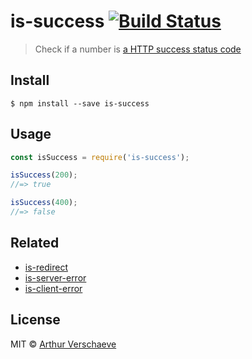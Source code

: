 # is-success [![Build Status](https://travis-ci.org/arthurvr/is-success.svg?branch=master)](https://travis-ci.org/arthurvr/is-success)

> Check if a number is [a HTTP success status code](http://en.wikipedia.org/wiki/List_of_HTTP_status_codes#2xx_Success)


## Install

```
$ npm install --save is-success
```


## Usage

```js
const isSuccess = require('is-success');

isSuccess(200);
//=> true

isSuccess(400);
//=> false
```


## Related

* [is-redirect](https://github.com/sindresorhus/is-redirect)
* [is-server-error](https://github.com/arthurvr/is-server-error)
* [is-client-error](https://github.com/arthurvr/is-client-error)

## License

MIT © [Arthur Verschaeve](http://arthurverschaeve.be)
